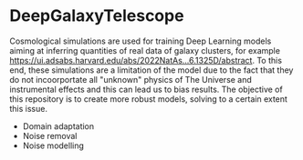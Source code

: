 # DeepGalaxyTelescope
Cosmological simulations are used for training Deep Learning models aiming at inferring quantities of real data of galaxy clusters, for example <https://ui.adsabs.harvard.edu/abs/2022NatAs...6.1325D/abstract>. To this end, these simulations are a limitation of the model due to the fact that they do not incoorportate all "unknown" physics of The Universe and instrumental effects and this can lead us to bias results. The objective of this repository is to create more robust models, solving to a certain extent this issue.

* Domain adaptation
* Noise removal
* Noise modelling 
